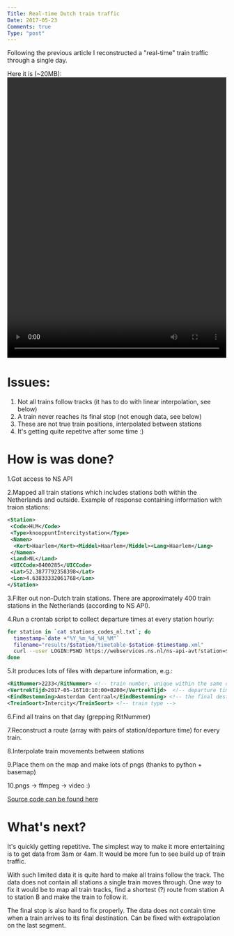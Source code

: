 ```yaml
---
Title: Real-time Dutch train traffic
Date: 2017-05-23
Comments: true
Type: "post"
---
```


Following the previous article I reconstructed a "real-time" train traffic through a single day.

<!--more-->

Here it is (~20MB):
<video width="503" height="644" controls>
  <source src="trains.mp4" type="video/mp4">
Your browser does not support the video tag.
</video>

# Issues:
1. Not all trains follow tracks (it has to do with linear interpolation, see below)
2. A train never reaches its final stop (not enough data, see below)
3. These are not true train positions, interpolated between stations
4. It's getting quite repetitve after some time :)

# How is was done?
1.Got access to NS API

2.Mapped all train stations which includes stations both within the Netherlands and outside.
Example of response containing information with traion stations:

``` xml
<Station>
 <Code>HLM</Code>
 <Type>knooppuntIntercitystation</Type>
 <Namen>
  <Kort>Haarlem</Kort><Middel>Haarlem</Middel><Lang>Haarlem</Lang>
 </Namen>
 <Land>NL</Land>
 <UICCode>8400285</UICCode>
 <Lat>52.3877792358398</Lat>
 <Lon>4.63833332061768</Lon>
</Station>
```

3.Filter out non-Dutch train stations.
There are approximately 400 train stations in the Netherlands (according to NS API).

4.Run a crontab script to collect departure times at every station hourly:

``` bash
for station in `cat stations_codes_nl.txt`; do
  timestamp=`date +"%Y_%m_%d_%H_%M"`
  filename="results/$station/timetable-$station-$timestamp.xml"
  curl --user LOGIN:PSWD https://webservices.ns.nl/ns-api-avt?station=$station > $filename
done
```

5.It produces lots of files with departure information, e.g.:

``` xml
<RitNummer>2233</RitNummer> <!-- train number, unique within the same day -->
<VertrekTijd>2017-05-16T10:10:00+0200</VertrekTijd>  <!-- departure time from this station -->
<EindBestemming>Amsterdam Centraal</EindBestemming> <!-- the final destination -->
<TreinSoort>Intercity</TreinSoort> <!-- train type -->
```

6.Find all trains on that day (grepping RitNummer)

7.Reconstruct a route (array with pairs of station/departure time) for every train.

8.Interpolate train movements between stations

9.Place them on the map and make lots of pngs (thanks to python + basemap)

10.pngs -> ffmpeg -> video :)


[Source code can be found here](https://github.com/sharifmarat/trains)

# What's next?
It's quickly getting repetitive. The simplest way to make it more entertaining is to get data
from 3am or 4am. It would be more fun to see build up of train traffic.

With such limited data it is quite hard to make all trains follow the track. 
The data does not contain all stations a single train moves through. One way to fix it would be to map
all train tracks, find a shortest (?) route from station A to station B and make the train to follow it.

The final stop is also hard to fix properly. The data does not contain time when a train arrives to its
final destination. Can be fixed with extrapolation on the last segment.
